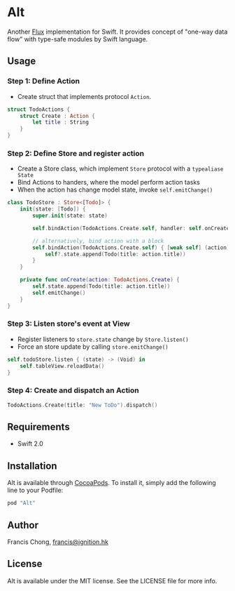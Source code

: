 # Alt

Another [Flux](https://facebook.github.io/flux/) implementation for Swift. It provides concept of "one-way data flow" with type-safe modules by Swift language.

## Usage

### Step 1: Define Action

- Create struct that implements protocol ``Action``.

```swift
struct TodoActions {
    struct Create : Action {
        let title : String
    }
}
```

### Step 2: Define Store and register action

- Create a Store class, which implement ``Store`` protocol with a ``typealiase State``
- Bind Actions to handers, where the model perform action tasks
- When the action has change model state, invoke ``self.emitChange()``

```swift
class TodoStore : Store<[Todo]> {
    init(state: [Todo]) {
        super.init(state: state)

        self.bindAction(TodoActions.Create.self, handler: self.onCreate)

        // alternatively, bind action with a block
        self.bindAction(TodoActions.Create.self) { [weak self] (action) -> () in
            self?.state.append(Todo(title: action.title))
        }
    }

    private func onCreate(action: TodoActions.Create) {
        self.state.append(Todo(title: action.title))
        self.emitChange()
    }
}
```

### Step 3: Listen store's event at View

- Register listeners to ``store.state`` change by ``Store.listen()``
- Force an store update by calling ``store.emitChange()``

```swift
self.todoStore.listen { (state) -> (Void) in
    self.tableView.reloadData()
}
```

### Step 4: Create and dispatch an Action

```swift
TodoActions.Create(title: "New ToDo").dispatch()
```

## Requirements

- Swift 2.0

## Installation

Alt is available through [CocoaPods](http://cocoapods.org). To install
it, simply add the following line to your Podfile:

```ruby
pod "Alt"
```

## Author

Francis Chong, francis@ignition.hk

## License

Alt is available under the MIT license. See the LICENSE file for more info.